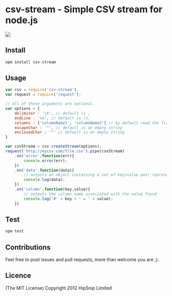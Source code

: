 # csv-stream - Simple CSV stream for node.js

[![](https://secure.travis-ci.org/lbdremy/node-csv-stream.png)](http://travis-ci.org/#!/lbdremy/node-csv-stream)

## Install

```sh
npm install csv-stream
```

## Usage

```js
var csv = require('csv-stream'),
var request = require('request');

// All of these arguments are optional.
var options = {
	delimiter : '\t', // default is ,
	endLine : '\n', // default is \n,
	columns : ['columnName1', 'columnName2'] // by default read the first line and use values found as columns 
	escapeChar : '"', // default is an empty string
	enclosedChar : '"' // default is an empty string
}

var csvStream = csv.createStream(options);
request('http://mycsv.com/file.csv').pipe(csvStream)
	.on('error',function(err){
		console.error(err);
	})
	.on('data',function(data){
		// outputs an object containing a set of key/value pair representing a line found in the csv file.
		console.log(data);
	})
	.on('column',function(key,value){
		// outputs the column name associated with the value found
		console.log('#' + key + ' = ' + value);
	})
```

## Test

```sh
npm test
```

## Contributions

Feel free to post issues and pull requests, more than welcome you are ;).

## Licence
(The MIT License) Copyright 2012 HipSnip Limited
